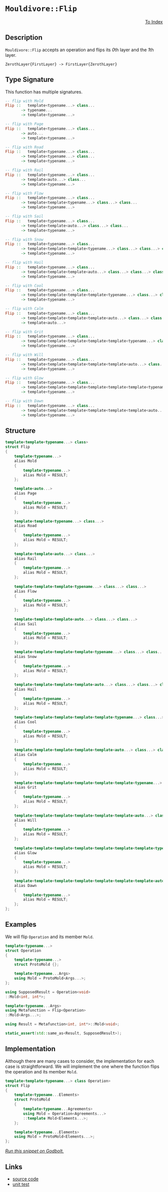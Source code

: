 <!-- Copyright 2024 Feng Mofan
SPDX-License-Identifier: Apache-2.0 -->

# `Mouldivore::Flip`

<p style='text-align: right;'><a href="../../../index.md#higher-order-modifications">To Index</a></p>

## Description

`Mouldivore::Flip` accepts an operation and flips its *0*th layer and the *1*th layer.

<pre><code>ZerothLayer{FirstLayer} -> FirstLayer{ZerothLayer}</code></pre>

## Type Signature

This function has multiple signatures.

```Haskell
-- flip with Mold
Flip ::   template<typename...> class... 
       -> typename...
       -> template<typename...>

-- flip with Page
Flip ::   template<typename...> class... 
       -> auto...
       -> template<typename...>

-- flip with Road
Flip ::   template<typename...> class... 
       -> template<typename...> class...
       -> template<typename...>

-- flip with Rail
Flip ::   template<typename...> class... 
       -> template<auto...> class...
       -> template<typename...>

-- flip with Flow
Flip ::   template<typename...> class... 
       -> template<template<typename...> class...> class...
       -> template<typename...>

-- flip with Sail
Flip ::   template<typename...> class... 
       -> template<template<auto...> class...> class...
       -> template<typename...>

-- flip with Snow
Flip ::   template<typename...> class... 
       -> template<template<template<typename...> class...> class...> class...
       -> template<typename...>

-- flip with Hail
Flip ::   template<typename...> class... 
       -> template<template<template<auto...> class...> class...> class...
       -> template<typename...>

-- flip with Cool
Flip ::   template<typename...> class... 
       -> template<template<template<template<typename...> class...> class...> class...> class...
       -> template<typename...>

-- flip with Calm
Flip ::   template<typename...> class... 
       -> template<template<template<template<auto...> class...> class...> class...> class...
       -> template<auto...>

-- flip with Grit
Flip ::   template<typename...> class... 
       -> template<template<template<template<template<typename...> class...> class...> class...> class...> class...
       -> template<typename...>

-- flip with Will
Flip ::   template<typename...> class... 
       -> template<template<template<template<template<auto...> class...> class...> class...> class...> class...
       -> template<typename...>

-- flip with Glow
Flip ::   template<typename...> class... 
       -> template<template<template<template<template<template<typename...> class...> class...> class...> class...> class...> class...
       -> template<typename...>

-- flip with Dawn
Flip ::   template<typename...> class... 
       -> template<template<template<template<template<template<auto...> class...> class...> class...> class...> class...> class...
       -> template<typename...>
```

## Structure

```C++
template<template<typename...> class>
struct Flip
{
    template<typename...>
    alias Mold
    {
        template<typename...>
        alias Mold = RESULT;
    };

    template<auto...>
    alias Page
    {
        template<typename...>
        alias Mold = RESULT;
    };

    template<template<typename...> class...>
    alias Road
    {
        template<typename...>
        alias Mold = RESULT;
    };
    
    template<template<auto...> class...>
    alias Rail
    {
        template<typename...>
        alias Mold = RESULT;
    };
    
    template<template<template<typename...> class...> class...>
    alias Flow
    {
        template<typename...>
        alias Mold = RESULT;
    };
    
    template<template<template<auto...> class...> class...>
    alias Sail
    {
        template<typename...>
        alias Mold = RESULT;
    };
    
    template<template<template<template<typename...> class...> class...> class...>
    alias Snow
    {
        template<typename...>
        alias Mold = RESULT;
    };
    
    template<template<template<template<auto...> class...> class...> class...>
    alias Hail
    {
        template<typename...>
        alias Mold = RESULT;
    };
    
    template<template<template<template<template<typename...> class...> class...> class...> class...>
    alias Cool
    {
        template<typename...>
        alias Mold = RESULT;
    };
    
    template<template<template<template<template<auto...> class...> class...> class...> class...>
    alias Calm
    {
        template<typename...>
        alias Mold = RESULT;
    };
    
    template<template<template<template<template<template<typename...> class...> class...> class...> class...> class...>
    alias Grit
    {
        template<typename...>
        alias Mold = RESULT;
    };
    
    template<template<template<template<template<template<auto...> class...> class...> class...> class...> class...>
    alias Will
    {
        template<typename...>
        alias Mold = RESULT;
    };
    
    template<template<template<template<template<template<template<typename...> class...> class...> class...> class...> class...> class...>
    alias Glow
    {
        template<typename...>
        alias Mold = RESULT;
    };
    
    template<template<template<template<template<template<template<auto...> class...> class...> class...> class...> class...> class...>
    alias Dawn
    {
        template<typename...>
        alias Mold = RESULT;
    };
};
```

## Examples

We will flip `Operation` and its member `Mold`.

```C++
template<typename...>
struct Operation
{
    template<typename...>
    struct ProtoMold {};

    template<typename...Args>
    using Mold = ProtoMold<Args...>;
};

using SupposedResult = Operation<void>
::Mold<int, int*>;

template<typename...Args>
using Metafunction = Flip<Operation>
::Mold<Args...>;

using Result = Metafunction<int, int*>::Mold<void>;

static_assert(std::same_as<Result, SupposedResult>);
```

## Implementation

Although there are many cases to consider, the implementation for each case is straightforward.
We will implement the one where the function flips the operation and its member `Mold`.

```C++
template<template<typename...> class Operation>
struct Flip
{
    template<typename...Elements>
    struct ProtoMold 
    {
        template<typename...Agreements>
        using Mold = Operation<Agreements...>
        ::template Mold<Elements...>;
    };

    template<typename...Elements>
    using Mold = ProtoMold<Elements...>;
};
```

[*Run this snippet on Godbolt.*](https://godbolt.org/#z:OYLghAFBqd5QCxAYwPYBMCmBRdBLAF1QCcAaPECAMzwBtMA7AQwFtMQByARg9KtQYEAysib0QXACx8BBAKoBnTAAUAHpwAMvAFYTStJg1DIApACYAQuYukl9ZATwDKjdAGFUtAK4sGIAKwAzKSuADJ4DJgAcj4ARpjEIJJcpAAOqAqETgwe3r4BwemZjgLhkTEs8YnJtpj2JQxCBEzEBLk%2BfkG19dlNLQRl0XEJSSkKza3t%2BV3j/YMVVaMAlLaoXsTI7BwEmCypBjsmgW47eweYRycAnqmMrJgAdE9H2ADUyAYKCq8A8rfETAaLxMGgAguNiF4HK8AGK0PCpEGgkwAdisYNemNep32gIuxwINzubCeD2w9DYggUwIxWIhUIIr2UxFQRAAsp50K8kVjuWiebysTjzpdCbdmCSnqDgMRMLtGARqYFsALBa8vJkjK8ObQuUcACK/f6A7KXaWy%2BVU0k00FqzEgEDCvHazmXcmWxXW5VHdG2rGo/U%2BpGq7G7XGHAlEiWPJ7uymKm28jURYAu3XcwKG5ms1A69BuikKhRelWBX0BoNgpEAegAVPWG42m9Wa43XgAVTDjb6NltgutNwcNvvIqtmQIRD5eLAZtxoBibVIJ71VsFOiPXcX3EtI%2BnQv4JE0CYP82mY9f4zfEmMPRN0giQ6HZ9mcvlWFGBsvBs%2Bhs540VRtuUrEMASoqj%2ByZanmGZZiyL66maIHFs83pflWH6VqOoKQamQheKkRSYOgABKXZeLQjIGkah5AscABuqB4PmK6gg6eaXBEBCkK8nG1sCaFYReAFbpKDygkhNo4dqmDNFQXgLg0MGwvCiLHAeAK0eBrEgOxxziaBO4CUiUmkQo5GUZm0myfJDimscnHcbxLxsa69GMcxpblmCsyOMgAD6TBfAkBAQOM6AOgo9wBUqbimeZ3F4QRGREXFFEvEsPocCstCcP4vB%2BBwWikKgnBuNY1ivAoawbJg3LjjwpAEJoWUrAA1gEkgPBoyQooEGj%2BBoZgAGxDWYAAcY36Jwki8CwEgaBopAFUVJUcLwCggItTWFVlpBwLAMCICAawEKkXhcRQEBoHsdAJFE9ycKoY1DQAtENkivMAyDIK8UgPGYvBEYQJBMXo/CCCIYjsFIMiCIoKjqDtpC6CkADuAKpJwPDZbl%2BXNcVnA/OdZ2MqgVCvE9r3vZ932/Z1ZivBAHg3fQxB1YEXBLLw21aCsEBINdqS3WQl2C8LIDAFIZh8HQOzEBtECxPjsQRC0VxY7wKvMMQVw/LE2iYA4GukNd8Y/AwtDq0jWCxF4wBuGItAbdwvBYCwhjAOI1t4LKtl0V2%2BOYKohvnVsDWcXU%2BPwrEAI6x4WD4w%2BeBzS7pD%2B8QsTJfquwe/CRjNSsVAGKBABqeCYKjB4FQ14PCKI4gw7X8NqPjKP6B7KDlZY%2Bh4LEG2QCsqBLtkzsvWFBqmJY1hmCt6fEExAcD90hsNC4DDuJ4HR6GEERDJUIwpEUWQCFMfiHxkx8MPMwyJGMdQr70ExtJv%2BR3z0Ah9K01/77fthP6fehZhf13gsA%2BKwqrrE2BIHGHA8pLXxqtCmz03ofS%2Bj9P6DMIC4GBmzcwHMuaNQLisBAmAmBYESBANqSRAgPAAJyBBRJIbqZhJBDQWv4IatCpocBmqQOaHMHhDS4ENMatCxrCP8Mkfw9ChrwKRqtdam1CE7T5odfmx1ibnXIJQMWrN7psE4C0FgdEUQvSYO8AwWouC0IeFwLqgN8BEHnuFFItdIYN2kE3JQLcka6GlujJgmMXYwLgctXgq0ianXOq8MmrwjEmLMRYj2v0bF2I0IzZmQtWbszMAQnmu11G6ISNoq6qAWYjHiaYj4HtrFcEWjQCiCQFZKyRlrNWxs2k6z1gbI2qdTYKnNpbfGNs7YO1oE7Y2btc5bCKvgX2jh/bOyKkHEOOxjYRxykjaOscrjxxmdzeeKcGrp0zkobO7sjB51ACovgxcFBlwrlXY2bj67Q08bIZuiMip%2BPbvnSeVhu7R37pQ4qw8BCj3Hpmf509Z4JGcYvEFdgH7OAgK4ABKQd7lBvnoI%2BDR0VpAvg0b%2Biw37IsaP/F%2BZ9l62Q/k/YlB8/79HxUAgYIDsWc1WJA6GIS8byM4HE4gxjTHmOqVY1JXVGbYKcezTm3MiGkBIWQkYILNm8P4TY7qKJpEol6pIFh70UhhIJmtWwSj8mqPgOok6JMSlFOIPorYRjqYsAUHRH6dFrEPHOOMBxODQauNkO4t5sN5DeK%2BToEAwQAlBOxtw0JCDCaaNJuTJ1H0XVuteB6mx3rGRMzKVkhI7NAh5ILntAW%2Bbha2orazEAbqCJ%2BSzX5HNAVBXvRlo0%2BWlAWlFU6VbBqvbukr2Nv0wQgyrazMwLbe2jtnYNSmZc/ZpA5kP0WYHYOyBQ7rMEJHLZvcdl7MToc42Jys450uSmUtRcmCl3LpXcUzzA2vIkO8uGYbW6Rt%2BcYLuNggXwEHmChgztqxhU7lPSwM9wlzwXsC8B98aV%2BFRevfFmK94koJcUbI%2BLcXZHpb/JF8HP7PzyFS/DDRCO4cARS4jlG5hsp/tAzlNUGObPjXyjgAqWDOtde6z1ObJWOJIDKktKjiGkPIZQGBaqQBmBsYEQI/gBrJAWnJlEIi5ErU4Iora8r2qSH8HQ/wY1hq0MkLQ3qDCuDBE2YEXlGmTXmpgQDdT4TNPKN5isdOmRnCSCAA)

## Links

- [source code](../../../../conceptrodon/mouldivore/flip.hpp)
- [unit test](../../../../tests/unit/metafunctions/mouldivore/flip.test.hpp)
